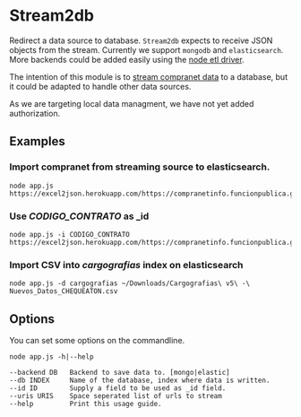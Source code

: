 # Stream2db

Redirect a data source to database. `Stream2db` expects to receive JSON objects
from the stream. Currently we support `mongodb` and `elasticsearch`. More
backends could be added easily using the [node etl driver](https://github.com/ZJONSSON/node-etl).

The intention of this module is to [stream compranet data](http://gitlab.rindecuentas.org/equipo-qqw/ellison) to a database, but it
could be adapted to handle other data sources.

As we are targeting local data managment, we have not yet added authorization.

## Examples

### Import compranet from streaming source to elasticsearch.

    node app.js https://excel2json.herokuapp.com/https://compranetinfo.funcionpublica.gob.mx/descargas/cnet/Contratos2013.zip

### Use *CODIGO_CONTRATO* as _id

    node app.js -i CODIGO_CONTRATO https://excel2json.herokuapp.com/https://compranetinfo.funcionpublica.gob.mx/descargas/cnet/Contratos2013.zip

### Import CSV into *cargografias* index on elasticsearch

    node app.js -d cargografias ~/Downloads/Cargografias\ v5\ -\ Nuevos_Datos_CHEQUEATON.csv

## Options

You can set some options on the commandline.

    node app.js -h|--help

    --backend DB   Backend to save data to. [mongo|elastic]
    --db INDEX     Name of the database, index where data is written.
    --id ID        Supply a field to be used as _id field.
    --uris URIS    Space seperated list of urls to stream
    --help         Print this usage guide.
